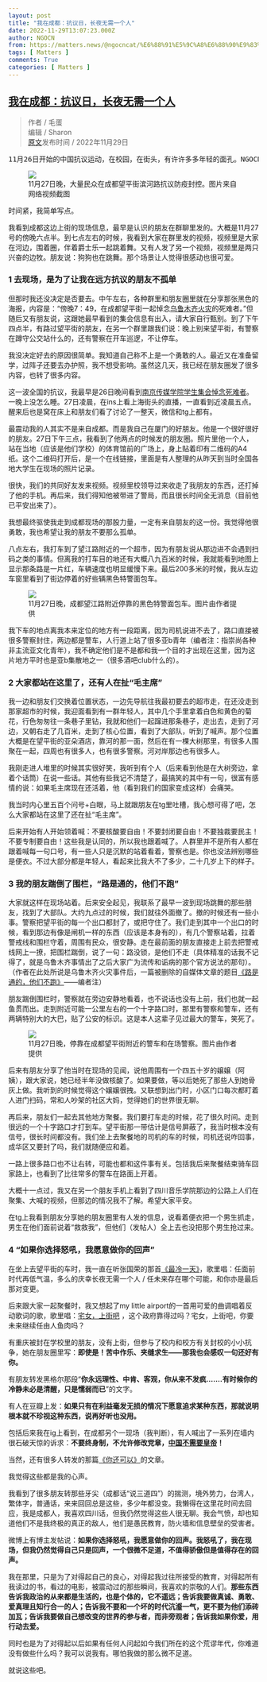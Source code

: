 ```yaml
---
layout: post
title: "我在成都：抗议日，长夜无需一个人"
date: 2022-11-29T13:07:23.000Z
author: NGOCN
from: https://matters.news/@ngocncat/%E6%88%91%E5%9C%A8%E6%88%90%E9%83%BD-%E6%8A%97%E8%AE%AE%E6%97%A5-%E9%95%BF%E5%A4%9C%E6%97%A0%E9%9C%80%E4%B8%80%E4%B8%AA%E4%BA%BA-bafyreib7mv3l6tblcf2bi2p7hyzfry7xchjh7gmvi7sf6xcz7cge44xnrm
tags: [ Matters ]
comments: True
categories: [ Matters ]
---
```

<!--1669727243000-->
[我在成都：抗议日，长夜无需一个人](https://matters.news/@ngocncat/%E6%88%91%E5%9C%A8%E6%88%90%E9%83%BD-%E6%8A%97%E8%AE%AE%E6%97%A5-%E9%95%BF%E5%A4%9C%E6%97%A0%E9%9C%80%E4%B8%80%E4%B8%AA%E4%BA%BA-bafyreib7mv3l6tblcf2bi2p7hyzfry7xchjh7gmvi7sf6xcz7cge44xnrm)
------

<div>
<blockquote>作者 / 毛蛋<br class="smart">编辑 / Sharon<br class="smart"><a href="https://ngocn2.org/article/2022-11-29-white-paper-movement-cheng-du/" rel="noopener noreferrer" target="_blank">原文</a>发布时间 / 2022年11月29日<br class="smart"></blockquote><pre class="ql-syntax" spellcheck="false">11月26日开始的中国抗议运动，在校园，在街头，有许许多多年轻的面孔。NGOCN邀请这些勇敢的年轻人，写下他们的亲身经历。以下是成都现场一位年轻人的记录。作者说到，她并不是一个勇敢的人，但那一天，为了不让自己最好的朋友孤单，才去了街头。“不要和一个坏的时代沆瀣一气，更不要为它添砖加瓦；要做自己想改变的世界的参与者，而非旁观者；如果你爱，用行动去爱。”</pre><figure class="image"><img src="https://assets.matters.news/embed/efceecab-b1d6-4763-97f4-6c1abb118c14.jpeg" data-asset-id="efceecab-b1d6-4763-97f4-6c1abb118c14" referrerpolicy="no-referrer"><figcaption><span>11月27日晚，大量民众在成都望平街滨河路抗议防疫封控。图片来自网络视频截图</span></figcaption></figure><p>时间紧，我简单写点。</p><p>我看到成都这边上街的现场信息，最早是认识的朋友在群聊里发的。大概是11月27号的傍晚六点半。到七点左右的时候，我看到大家在群里发的视频，视频里是大家在河边，围着圈，伴着爵士乐一起跳着舞。又有人发了另一个视频，视频里是两只兴奋的边牧。朋友说：狗狗也在跳舞。那个场景让人觉得很感动也很可爱。</p><h3>1 去现场，是为了让我在远方抗议的朋友不孤单</h3><p>但那时我还没决定是否要去。中午左右，各种群里和朋友圈里就在分享那张黑色的海报，内容是：“傍晚7：49，在成都望平街一起悼念<a href="https://twitter.com/lilou60706/status/1596116174541967360?ref_src=twsrc%25255Etfw%25257Ctwcamp%25255Etweetembed%25257Ctwterm%25255E1596116174541967360%25257Ctwgr%25255E96409ae6c40a574583c36474de8ec5bdac7abf10%25257Ctwcon%25255Es1_c10&ref_url=https%25253A%25252F%25252Fcdn.iframe.ly%25252Fapi%25252Fiframe%25253Fapp%25253D1url%25253Dhttps3A2F2Ftwitter.com2Fi2Fstatus2F1596116174541967360key%25253D795c03a4140fad8cd5ca2e84562c2275" rel="noopener noreferrer" target="_blank">乌鲁木齐火灾</a>的死难者。”但随后又有朋友说，这跟她最早看到的集会信息有出入，请大家自行甄别。到了下午四点半，有路过望平街的朋友，在另一个群里跟我们说：晚上别来望平街，有警察在蹲守公交站什么的，还有警察在开车巡逻，不让停车。</p><p>我没决定好去的原因很简单。我知道自己称不上是一个勇敢的人。最近又在准备留学，过阵子还要去办护照，我不想受影响。虽然这几天，我已经在朋友圈发了很多内容，也转了很多内容。</p><p>这一波全国的抗议，我最早是26日晚间看到<a href="https://twitter.com/whyyoutouzhele/status/1596461329203740672?s=20&t=JQS3hxPElY99FmlDfNg7TQ" rel="noopener noreferrer" target="_blank">南京传媒学院学生集会悼念死难者</a>。一晚上没怎么睡。27日凌晨，在ins上看上海街头的直播，一直看到近凌晨五点。醒来后也是窝在床上和朋友们看了讨论了一整天，微信和tg上都有。</p><p>最震动我的人其实不是来自成都。而是我自己在厦门的好朋友。他是一个很好很好的朋友。27日下午三点，我看到了他两点的时候发的朋友圈。照片里他一个人，站在当地（应该是他们学校）的体育馆前的广场上，身上贴着印有二维码的A4纸。这个二维码打开后，是一个在线链接，里面是有人整理的从昨天到当时全国各地大学生在现场的照片记录。</p><p>很快，我们的共同好友发来视频。视频里校领导过来收走了我朋友的东西，还打掉了他的手机。再后来，我们得知他被带进了警局，而且很长时间全无消息（目前他已平安出来了）。</p><p>我想最终驱使我走到成都现场的那股力量，一定有来自朋友的这一份。我觉得他很勇敢，我也希望让我的朋友不要那么孤单。</p><p>八点左右，我打车到了望江路附近的一个超市，因为有朋友说从那边进不会遇到扫码之类的事情。但离我的打车目的地还有大概八九百米的时候，我就能看到地图上显示那条路是一片红，车辆速度也明显缓慢下来。最后200多米的时候，我从左边车窗里看到了街边停着的好些辆黑色特警面包车。</p><figure class="image"><img src="https://assets.matters.news/embed/93c2e33e-3a21-4aa4-b4f2-43d26e72a71d.jpeg" data-asset-id="93c2e33e-3a21-4aa4-b4f2-43d26e72a71d" referrerpolicy="no-referrer"><figcaption><span>11月27日晚，成都望江路附近停靠的黑色特警面包车。图片由作者提供</span></figcaption></figure><p>我下车的地点离我本来定位的地方有一段距离，因为司机说进不去了，路口直接被很多警察封住，两边都是警车，人行道上站了很多亚b青年（编者注：指崇尚各种非主流亚文化青年），我不确定他们是不是都和我一个目的才出现在这里，因为这片地方平时也是亚b集散地之一（很多酒吧club什么的）。</p><h3>2 大家都站在这里了，还有人在扯“毛主席”</h3><p>我一边和朋友们交换着位置状态，一边先导航往我最初要去的超市走，在还没走到那家超市的时候，我迎面看到有一群年轻人，其中几个手里拿着白色和黄色的菊花，行色匆匆往一条巷子里钻，我就和他们一起蹿进那条巷子，走出去，走到了河边，又朝右走了几百米，走到了核心位置，看到了大部队，听到了喊声。那个位置大概是在望平街的亚朵酒店，靠河的那一面，然后在有一棵大树那里，有很多人围聚在一起，四周也有很多人，也有很多警察。河对岸那边也有很多人。</p><p>我刚走进人堆里的时候其实很好笑，我听到有个人（后来看到他是在大树旁边，拿着个话筒）在说一些话。其他有些我记不清楚了，最搞笑的其中有一句，很富有感情的说：如果毛主席现在还活着，他（看到我们的国家变成这样）会痛哭。</p><p>我当时内心里五百个问号+白眼，马上就跟朋友在tg里吐槽，我心想可得了吧，怎么大家都站在这里了还在扯“毛主席”。</p><p>后来开始有人开始领着喊：不要核酸要自由！不要封闭要自由！不要独裁要民主！不要专制要自由！这些我是认同的，所以我也跟着喊了。人群里并不是所有人都在跟着喊每一句口号，有一些人只是沉默的站着看着，警察也是。你也没法辨别哪些是便衣。不过大部分都是年轻人，看起来比我大不了多少，二十几岁上下的样子。</p><h3>3 我的朋友踹倒了围栏，“路是通的，他们不跑”</h3><p>大家就这样在现场站着。后来安全起见，我联系了最早一波到现场跳舞的那些朋友，找到了大部队。大约九点过的时候，我们就往外面撤了。撤的时候还有一些小事。警察把望平街的每一个出口都封了，或把守住了。我们走到其中一个出口的时候，看到那边有像是闸机一样的东西（应该是本身有的），有几个警察站着，拉着警戒线和围栏守着，周围有民众，很安静。走在最前面的朋友直接走上前去把警戒线网上一撩，把围栏踹倒，说了一句：路没锁，是他们不走（具体精准的话我不记得了，就是乌鲁木齐事情出了之后大家广为流传和诟病的那个官方说法的那句）。（作者在此处所说是乌鲁木齐火灾事件后，一篇被删除的自媒体文章的题目<a href="https://chinadigitaltimes.net/chinese/690102.html" rel="noopener noreferrer" target="_blank">《路是通的，他们不跑》</a>——编者注）</p><p>朋友踹倒围栏时，警察就在旁边安静地看着，也不说话也没有上前，我们也就一起鱼贯而出。走到附近可能一公里左右的一个十字路口时，那里有警察和警车，还有两辆特别大的大巴，贴了公安的标识。这是本人这辈子见过最大的警车，笑死了。</p><figure class="image"><img src="https://assets.matters.news/embed/6cd116f2-ce2d-42e4-996f-9bf00907c4af.jpeg" data-asset-id="6cd116f2-ce2d-42e4-996f-9bf00907c4af" referrerpolicy="no-referrer"><figcaption><span>11月27日晚，停靠在成都望平街附近的警车和在场警察。图片由作者提供</span></figcaption></figure><p>后来有朋友分享了他当时在现场的见闻，说他周围有一个四五十岁的嬢嬢（阿姨），跟大家说，她已经半年没做核酸了。如果要做，等以后她死了那些人到她骨灰上做。我听到的时候觉得这个嬢嬢很拽。又联想到出门时，小区门口每次都盯着人进门扫码，常和人吵架的社区大妈，觉得她们的世界很无聊。</p><p>再后来，朋友们一起去其他地方聚餐。我们要打车走的时候，花了很久时间。走到很远的一个十字路口才打到车。望平街那一带估计是信号屏蔽了，我当时根本没有信号，很长时间都没有。我们坐上去聚餐地的司机的车的时候，司机还说咋回事，成华区又要封了吗，我们就随便应和着。</p><p>一路上很多路口也不让右转，可能也都和这件事有关。包括我后来聚餐结束骑车回家路上，也看到了比往常多的警车在路面上开着。</p><p>大概十一点过，我又在另一个朋友手机上看到了四川音乐学院那边的公路上人们在聚集、大喊的视频，但那边的情况我不了解。希望大家平安。</p><p>在tg上我看到朋友分享她的朋友圈里有人发的信息，说看着便衣把一个男生抓走，男生在他们面前说着“救救我”，但他们（发帖人）全上去也没把那个男生抢过来。</p><h3>4 “如果你选择怒吼，我愿意做你的回声”</h3><p>在坐上去望平街的车时，我一直在听张国荣的那首<a href="https://www.youtube.com/watch?v=sfkNRcANETw" rel="noopener noreferrer" target="_blank">《最冷一天》</a>，歌里唱：任面前时代再低气温，多么的庆幸长夜无需一个人 / 任未来存在哪个可能，和你亦是最后那对变更。</p><p>后来跟大家一起聚餐时，我又想起了my little airport的一首用可爱的曲调唱着反动歌词的歌，歌里唱：<a href="https://www.youtube.com/watch?v=ZY_jT0QbTnw" rel="noopener noreferrer" target="_blank">宅女，上街吧</a> ，这个政府靠得过吗？宅女，上街吧，你要未来继续任由人鱼肉吗？</p><p>有重庆被封在学校里的朋友，没有上街，但参与了校内和校方有关封校的小小抗争，她在朋友圈里写：<strong>即使是！苦中作乐、夹缝求生——那我也会感叹一句还好有你。</strong></p><p>有朋友转发黑格尔那段“<strong>你永远理性、中肯、客观，你从来不发疯…….有时候你的冷静未必是清醒，只是懦弱而已</strong>”的文字。</p><p>有人在豆瓣上发：<strong>如果只有在利益毫发无损的情况下愿意追求某种东西，那就说明根本就不珍视这种东西，说再好听也没用。</strong></p><p>包括后来我在ig上看到，在成都另个一现场（我判断），有人喊出了一系列在墙内很石破天惊的诉求：<strong>不要终身制，不允许修改党章，</strong><a href="https://www.youtube.com/watch?v=umE22Apm-5c" rel="noopener noreferrer" target="_blank"><strong>中国不需要皇帝</strong></a><strong>！</strong></p><p>当然，还有很多人转发的那篇<a href="https://chinadigitaltimes.net/chinese/690228.html" rel="noopener noreferrer" target="_blank">《你还可以》</a>的文章。</p><p>我觉得这些都是我的心声。</p><p>我看到了很多朋友转那些牙尖（成都话“说三道四”）的揣测，境外势力，台湾人，繁体字，普通话，来来回回总是这些，多少年都没变。我懒得在这里花时间去回应，我是成都人，我喜欢四川话，但我仍然觉得这些人很无聊。我会气愤，却也知道他们不是我终极的真正的敌人，他们是愚民教育，防火墙和信息壁垒的受害者。</p><p>微博上有博主发帖说：<strong>如果你选择怒吼，我愿意做你的回声。我怒吼了，我在现场，但我仍然觉得自己只是回声，一个很微不足道，不值得骄傲但是值得存在的回声。</strong></p><p>我在那里，只是为了对得起自己的良心，对得起我过往所接受的教育，对得起所有我读过的书，看过的电影，被震动过的那些瞬间，我喜欢的崇敬的人们。<strong>那些东西告诉我政治的从来都是生活的，也是个体的，它不遥远；告诉我要做真诚、勇敢、爱真理且知行合一的人；告诉我不要和一个坏的时代沆瀣一气，更不要为他们添砖加瓦；告诉我要做自己想改变的世界的参与者，而非旁观者；告诉我如果你爱，用行动去爱。</strong></p><p>同时也是为了对得起以后如果有任何人问起如今我们所在的这个荒谬年代，你难道没有做些什么吗？我可以说我有。哪怕我做的那么微不足道。</p><p>就说这些吧。</p>
</div>
